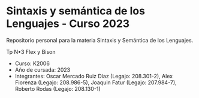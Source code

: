 # Sintaxis y semántica de los Lenguajes - Curso 2023

Repositorio personal para la materia Sintaxis y Semántica de los Lenguajes.

Tp N•3 Flex y Bison

- Curso: K2006
- Año de cursada: 2023
- Integrantes: Oscar Mercado Ruiz Díaz (Legajo: 208.301-2), Alex Fiorenza (Legajo: 208.986-5), Joaquin Fatur (Legajo: 207.984-7), Roberto Rodas (Legajo: 208.130-1)
  
